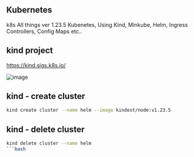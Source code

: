 ## Kubernetes
k8s All things ver 1.23.5 Kubenetes, Using Kind, Minkube, Helm, Ingress Controllers, Config Maps etc..

## kind project

https://kind.sigs.k8s.io/

![image](https://user-images.githubusercontent.com/32960746/207286321-81302ad3-3a09-4617-ac12-5f0cd3978bee.png)



## kind - create cluster

```bash
kind create cluster --name helm --image kindest/node:v1.23.5
```

## kind - delete cluster 

```bash
kind delete cluster --name helm                             
```bash
